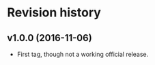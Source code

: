 Revision history
=======================================

v1.0.0 (2016-11-06)
---------------------------------------

* First tag, though not a working official release.
